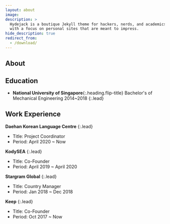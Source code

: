 ```yaml
---
layout: about
image:
description: >
  Hydejack is a boutique Jekyll theme for hackers, nerds, and academics,
  with a focus on personal sites that are meant to impress.
hide_description: true
redirect_from:
  - /download/
---
```


## About
<!--author-->

## Education
* **National University of Singapore**{:.heading.flip-title} Bachelor's of Mechanical Engineering 2014~2018
{:.lead}


## Work Experience
**Daehan Korean Language Centre**
{:.lead}
* Title: Project Coordinator
* Period: April 2020 ~ Now

**KodySEA**
{:.lead}
* Title: Co-Founder
* Period: April 2019 ~ April 2020

**Stargram Global**
{:.lead}
* Title: Country Manager
* Period: Jan 2018 ~ Dec 2018

**Keep**
{:.lead}
* Title: Co-Founder
* Period: Oct 2017 ~ Now
